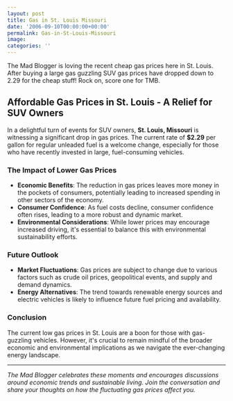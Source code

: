 ```yaml
---
layout: post
title: Gas in St. Louis Missouri
date: '2006-09-10T00:00:00+00:00'
permalink: Gas-in-St-Louis-Missouri
image: 
categories: ''
---
```

The Mad Blogger is loving the recent cheap gas prices here in St. Louis. After buying a large gas guzzling SUV gas prices have dropped down to 2.29 for the cheap stuff! Rock on, score one for TMB.


## Affordable Gas Prices in St. Louis - A Relief for SUV Owners

In a delightful turn of events for SUV owners, **St. Louis, Missouri** is witnessing a significant drop in gas prices. The current rate of **$2.29** per gallon for regular unleaded fuel is a welcome change, especially for those who have recently invested in large, fuel-consuming vehicles.

### The Impact of Lower Gas Prices

- **Economic Benefits**: The reduction in gas prices leaves more money in the pockets of consumers, potentially leading to increased spending in other sectors of the economy.
- **Consumer Confidence**: As fuel costs decline, consumer confidence often rises, leading to a more robust and dynamic market.
- **Environmental Considerations**: While lower prices may encourage increased driving, it's essential to balance this with environmental sustainability efforts.

### Future Outlook

- **Market Fluctuations**: Gas prices are subject to change due to various factors such as crude oil prices, geopolitical events, and supply and demand dynamics.
- **Energy Alternatives**: The trend towards renewable energy sources and electric vehicles is likely to influence future fuel pricing and availability.

### Conclusion

The current low gas prices in St. Louis are a boon for those with gas-guzzling vehicles. However, it's crucial to remain mindful of the broader economic and environmental implications as we navigate the ever-changing energy landscape.

---

*The Mad Blogger celebrates these moments and encourages discussions around economic trends and sustainable living. Join the conversation and share your thoughts on how the fluctuating gas prices affect you.*


